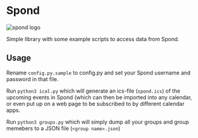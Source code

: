 # Spond
![spond logo](https://github.com/Olen/Spond/blob/main/images/spond-logo.png?raw=true)

Simple library with some example scripts to access data from Spond.

## Usage

Rename `config.py.sample` to config.py and set your Spond username and password in that file.

Run `python3 ical.py` which will generate an ics-file (`spond.ics`) of the upcoming events in Spond (which can then be imported into any calendar, or even put up on a web page to be subscribed to by different calendar apps.

Run `python3 groups.py` which will simply dump all your groups and group memebers to a JSON file (`<group name>.json`)

